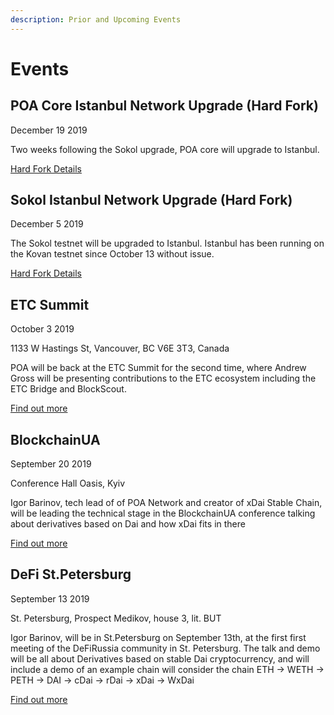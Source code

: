 ```yaml
---
description: Prior and Upcoming Events
---
```


# Events

## POA Core Istanbul Network Upgrade \(Hard Fork\)

December 19 2019

Two weeks following the Sokol upgrade, POA core will upgrade to Istanbul.

[Hard Fork Details](../for-validators/hard-forks/poa-core/upcoming-hf-2019-12-19-or-12598600.md)

## Sokol Istanbul Network Upgrade \(Hard Fork\)

December 5 2019

The Sokol testnet will be upgraded to Istanbul. Istanbul has been running on the Kovan testnet since October 13 without issue. 

 [Hard Fork Details](../for-validators/hard-forks/sokol/upcoming-hf-2019-12-05-or-12095200.md)

## ETC Summit 

October 3 2019

1133 W Hastings St, Vancouver, BC V6E 3T3, Canada

POA will be back at the ETC Summit for the second time, where Andrew Gross will be presenting contributions to the ETC ecosystem including the ETC Bridge and BlockScout.

[Find out more](https://etcsummit.com/)

## BlockchainUA

September 20 2019

Conference Hall Oasis, Kyiv

Igor Barinov, tech lead of of POA Network and creator of xDai Stable Chain, will be leading the technical stage in the BlockchainUA conference talking about derivatives based on Dai and how xDai fits in there

[Find out more](https://blockchainua.com/en/)



## DeFi St.Petersburg

September 13 2019

St. Petersburg, Prospect Medikov, house 3, lit. BUT

Igor Barinov, will be in St.Petersburg on September 13th, at the first first meeting of the DeFiRussia community in St. Petersburg. The talk and demo will be all about Derivatives based on stable Dai cryptocurrency, and will include a demo of an example chain will consider the chain ETH -&gt; WETH -&gt; PETH -&gt; DAI -&gt; cDai -&gt; rDai -&gt; xDai -&gt; WxDai

[Find out more](https://defimoscow.timepad.ru/event/1057340/)



